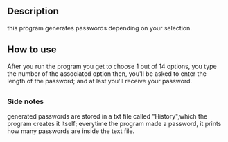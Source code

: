 <h2>Description</h2>
  this program generates passwords depending on your selection.
<h2>How to use</h2>
	After you run the program you get to choose 1 out of 14 options,
	you type the number of the associated option then,
	you'll be asked to enter the length of the password;
	and at last you'll receive your password.
 <h2></h2>
<h3>Side notes</h3>
  generated passwords are stored in a txt file called "History",which the program creates it itself; 
  everytime the program made a password, it prints how many passwords 
  are inside the text file.
  
  
  
